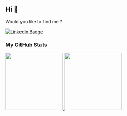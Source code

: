 ## Hi 👋

Would you like to find me ?

[![Linkedin Badge](https://img.shields.io/badge/-LinkedIn-blue?style=flat-square&logo=Linkedin&logoColor=white&link=https://www.linkedin.com/in/evlsilva/)](https://www.linkedin.com/in/evlsilva/)

### My GitHub Stats

<div>
  <a href="https://github.com/dev-evertonsilva">
  <img height="180em" src="https://github-readme-stats.vercel.app/api?username=dev-evertonsilva&show_icons=true&include_all_commits=true&count_private=true"/>
  <img height="180em" src="https://github-readme-stats.vercel.app/api/top-langs/?username=dev-evertonsilva&layout=compact&langs_count=7"/>
</div>

